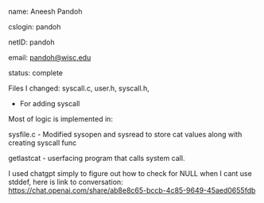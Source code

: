 name: Aneesh Pandoh

cslogin: pandoh

netID: pandoh

email: pandoh@wisc.edu

status: complete

Files I changed:
syscall.c,
user.h,
syscall.h,
- For adding syscall


Most of logic is implemented in:

sysfile.c - Modified sysopen and sysread to store cat values along with creating syscall func


getlastcat - userfacing program that calls system call.


I used chatgpt simply to figure out how to check for NULL when I cant use stddef, here is link to conversation:
https://chat.openai.com/share/ab8e8c65-bccb-4c85-9649-45aed0655fdb
